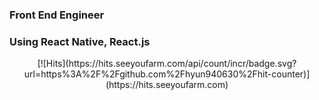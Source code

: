 ### Front End Engineer

### Using React Native, React.js

<div align=center>
[![Hits](https://hits.seeyoufarm.com/api/count/incr/badge.svg?url=https%3A%2F%2Fgithub.com%2Fhyun940630%2Fhit-counter)](https://hits.seeyoufarm.com)
</div>
